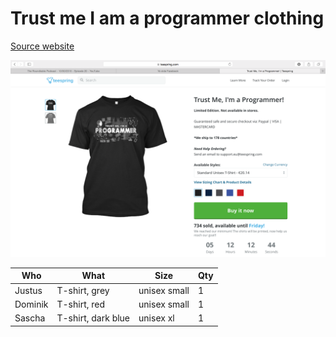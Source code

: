 # Trust me I am a programmer clothing

[Source website][source]

[![Screenshot](/images/tprog.png)][source]

[source]: https://teespring.com/tprog

|   Who   |     What           |     Size     | Qty |
|---------|--------------------|--------------|-----|
| Justus  | T-shirt, grey      | unisex small |  1  |
| Dominik | T-shirt, red       | unisex small |  1  |
| Sascha  | T-shirt, dark blue | unisex xl    |  1  |
